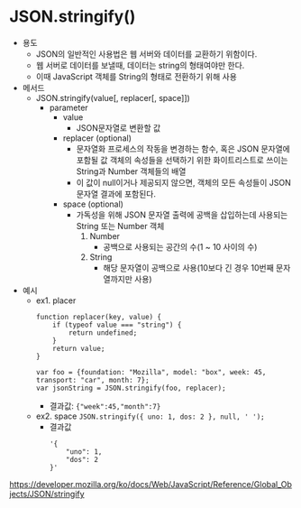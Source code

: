 # JSON.stringify()
 - 용도
	 - JSON의 일반적인 사용법은 웹 서버와 데이터를 교환하기 위함이다.
	 - 웹 서버로 데이터를 보낼때, 데이터는 string의 형태여야만 한다.
	 - 이때 JavaScript 객체를 String의 형태로 전환하기 위해 사용
 - 메서드
 	 - JSON.stringify(value[, replacer[, space]])
 	 	 - parameter
 	 	 	 - value
 	 	 	 	 - JSON문자열로 변환할 값
 	 	 	 - replacer (optional)
 	 	 	 	 - 문자열화 프로세스의 작동을 변경하는 함수, 혹은 JSON 문자열에 포함될 값 객체의 속성들을 선택하기 위한 화이트리스트로 쓰이는 String과 Number 객체들의 배열
 	 	 	 	 - 이 값이 null이거나 제공되지 않으면, 객체의 모든 속성들이 JSON 문자열 결과에 포함된다. 
 	 	 	 - space (optional)
 	 	 	 	 - 가독성을 위해 JSON 문자열 출력에 공백을 삽입하는데 사용되는 String 또는 Number 객체
 	 	 	 		 1. Number
 	 	 	 		 	 - 공백으로 사용되는 공간의 수(1 ~ 10 사이의 수)
 	 	 	 		 2. String
 	 	 	 		 	 - 해당 문자열이 공백으로 사용(10보다 긴 경우 10번째 문자열까지만 사용)
 - 예시
 	 - ex1. placer
	 	```
	 	function replacer(key, value) {
			if (typeof value === "string") {
				return undefined;
			}
			return value;
		}

		var foo = {foundation: "Mozilla", model: "box", week: 45, transport: "car", month: 7};
		var jsonString = JSON.stringify(foo, replacer);
	 	```
	 	 - 결과값: `{"week":45,"month":7}`
	 - ex2. space
	 	`JSON.stringify({ uno: 1, dos: 2 }, null, ' ');`
	 	 - 결과값 
		 	```
		 	'{
				"uno": 1,
				"dos": 2
			}'
	 		```


 https://developer.mozilla.org/ko/docs/Web/JavaScript/Reference/Global_Objects/JSON/stringify
